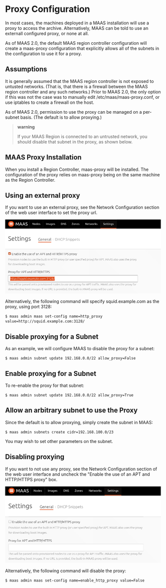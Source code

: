 # Proxy Configuration

In most cases, the machines deployed in a MAAS installation will use a proxy
to access the archive. Alternatively, MAAS can be told to use an externall
configured proxy, or none at all.

As of MAAS 2.0, the default MAAS region controller configuration will create a
maas-proxy configuration that explicitly allows all of the subnets in the
configuration to use it for a proxy.

## Assumptions

It is generally assumed that the MAAS region controller is not exposed to
untusted networks. (That is, that there is a firewall between the MAAS region
controller and any such networks.) Prior to MAAS 2.0, the only option if this
was not the case was to manually edit /etc/maas/maas-proxy.conf, or use
iptables to create a firewall on the host.

As of MAAS 2.0, permission to use the proxy can be managed on a per-subnet
basis. (The default is to allow proxying.)

> **warning**
>
> If your MAAS Region is connected to an untrusted network, you should disable
> that subnet in the proxy, as shown below.

## MAAS Proxy Installation

When you install a Region Controller, maas-proxy will be installed. The
configuration of the proxy relies on maas-proxy being on the same machine as
the Region Controller.

## Using an external proxy

If you want to use an external proxy, see the Network Configuration section of
the web user interface to set the proxy url.

![image](media/external-proxy.png)

Alternatively, the following command will specify squid.example.com as the
proxy, using port 3128:

    $ maas admin maas set-config name=http_proxy value=http://squid.example.com:3128/

## Disable proxying for a Subnet

As an example, we will configure MAAS to disable the proxy for a subnet:

    $ maas admin subnet update 192.168.0.0/22 allow_proxy=False

## Enable proxying for a Subnet

To re-enable the proxy for that subnet:

    $ maas admin subnet update 192.168.0.0/22 allow_proxy=True

## Allow an arbitrary subnet to use the Proxy

Since the default is to allow proxying, simply create the subnet in MAAS:

    $ maas admin subnets create cidr=192.168.100.0/23

You may wish to set other parameters on the subnet.

## Disabling proxying

If you want to not use any proxy, see the Network Configuration section of the
web user interface and uncheck the "Enable the use of an APT and HTTP/HTTPS
proxy" box.

![image](media/no-proxy.png)

Alternatively, the following command will disable the proxy:

    $ maas admin maas set-config name=enable_http_proxy value=False
